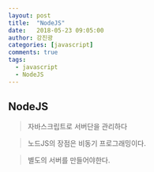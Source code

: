 ```yaml
---
layout: post
title:  "NodeJS"
date:   2018-05-23 09:05:00
author: 강진광
categories: [javascript]
comments: true
tags:
  - javascript
  - NodeJS
---
```


## NodeJS
> 자바스크립트로 서버단을 관리하다 

> 노드JS의 장점은 비동기 프로그래밍이다.

> 별도의 서버를 만들어야한다.
